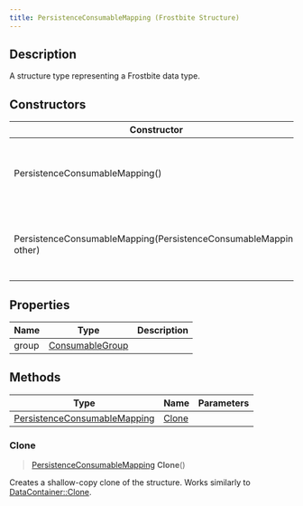 ```yaml
---
title: PersistenceConsumableMapping (Frostbite Structure)
---
```

## Description

A structure type representing a Frostbite data type.

## Constructors

| Constructor                                                      | Description                                              |
| ---------------------------------------------------------------- | -------------------------------------------------------- |
| PersistenceConsumableMapping()                                   | Create a new instance of this structure type.            |
| PersistenceConsumableMapping(PersistenceConsumableMapping other) | Create a reference copy of a structure of the same type. |

## Properties

| Name  | Type                               | Description |
| ----- | ---------------------------------- | ----------- |
| group | [ConsumableGroup](ConsumableGroup) |             |

## Methods

| Type                                                         | Name            | Parameters |
| ------------------------------------------------------------ | --------------- | ---------- |
| [PersistenceConsumableMapping](PersistenceConsumableMapping) | [Clone](#clone) |            |

### Clone

> [PersistenceConsumableMapping](PersistenceConsumableMapping) **Clone**()

Creates a shallow-copy clone of the structure. Works similarly to [DataContainer::Clone](/vext/ref/cls/shr/datacontainer#clone).
